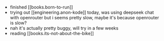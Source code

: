 
- finished [[books.born-to-run]]
- trying out [[engineering.anon-kode]] today, was using deepseek chat with openrouter
  but i seems pretty slow, maybe it's because openrouter is slow?
- nah it's actually pretty buggy, will try in a few weeks
- reading [[books.its-not-about-the-bike]]